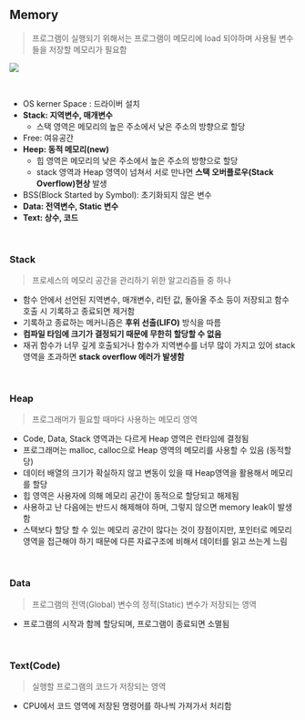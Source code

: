 ## Memory

> 프로그램이 실행되기 위해서는 프로그램이 메모리에 load 되야하며
> 사용될 변수들을 저장할 메모리가 필요함

![](https://img1.daumcdn.net/thumb/R1280x0/?scode=mtistory2&fname=https%3A%2F%2Fk.kakaocdn.net%2Fdn%2FbvtTQd%2Fbtrhzse5YcH%2FAWk60aNHwSAxxnZMKsFSv1%2Fimg.png)

<br>

- OS kerner Space : 드라이버 설치
- **Stack: 지역변수, 매개변수**
  - 스택 영역은 메모리의 높은 주소에서 낮은 주소의 방향으로 할당
- Free: 여유공간
- **Heep: 동적 메모리(new)**
  - 힙 영역은 메모리의 낮은 주소에서 높은 주소의 방향으로 할당
  - stack 영역과 Heap 영역이 넘쳐서 서로 만나면 **스택 오버플로우(Stack Overflow)현상** 발생
- BSS(Block Started by Symbol): 초기화되지 않은 변수
- **Data: 전역변수, Static 변수**
- **Text: 상수, 코드**

<br>

### Stack

> 프로세스의 메모리 공간을 관리하기 위한 알고리즘들 중 하나

- 함수 안에서 선언된 지역변수, 매개변수, 리턴 값, 돌아올 주소 등이 저장되고 함수 호출 시 기록하고 종료되면 제거함
- 기록하고 종료하는 메커니즘은 **후위 선출(LIFO)** 방식을 따름
- **컴파일 타임에 크기가 결정되기 때문에 무한히 할당할 수 없음**
- 재귀 함수가 너무 깊게 호출되거나 함수가 지역변수를 너무 많이 가지고 있어 stack 영역을 초과하면 **stack overflow 에러가 발생함**

<br>

### Heap

> 프로그래머가 필요할 때마다 사용하는 메모리 영역

- Code, Data, Stack 영역과는 다르게 Heap 영역은 런타임에 결정됨
- 프로그래머는 malloc, calloc으로 Heap 영역의 메모리를 사용할 수 있음 (동적할당)
- 데이터 배열의 크기가 확실하지 않고 변동이 있을 때 Heap영역을 활용해서 메모리를 할당
- 힙 영역은 사용자에 의해 메모리 공간이 동적으로 할당되고 해제됨
- 사용하고 난 다음에는 반드시 해제해야 하며, 그렇지 않으면 memory leak이 발생함
- 스택보다 할당 할 수 있는 메모리 공간이 많다는 것이 장점이지만, 포인터로 메모리 영역을 접근해야 하기 때문에 다른 자료구조에 비해서 데이터를 읽고 쓰는게 느림

<br>

### Data

> 프로그램의 전역(Global) 변수의 정적(Static) 변수가 저장되는 영역

- 프로그램의 시작과 함께 할당되며, 프로그램이 종료되면 소멸됨

<br>

### Text(Code)

> 실행할 프로그램의 코드가 저장되는 영역

-  CPU에서 코드 영역에 저장된 명령어를 하나씩 가져가서 처리함


